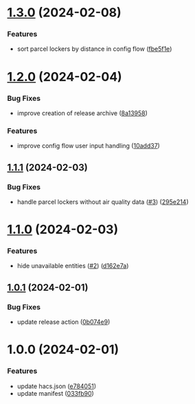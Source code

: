 # [1.3.0](https://github.com/CyberDeer/InPost-Air/compare/v1.2.0...v1.3.0) (2024-02-08)


### Features

* sort parcel lockers by distance in config flow ([fbe5f1e](https://github.com/CyberDeer/InPost-Air/commit/fbe5f1e4864384ba32012141e651d4ece5277654))

# [1.2.0](https://github.com/CyberDeer/InPost-Air/compare/v1.1.1...v1.2.0) (2024-02-04)


### Bug Fixes

* improve creation of release archive ([8a13958](https://github.com/CyberDeer/InPost-Air/commit/8a13958bf17b76a6e9949f9a6187dc8004ace13e))


### Features

* improve config flow user input handling ([10add37](https://github.com/CyberDeer/InPost-Air/commit/10add37690184e9a3d111bfc4d543968b8434d7b))

## [1.1.1](https://github.com/CyberDeer/InPost-Air/compare/v1.1.0...v1.1.1) (2024-02-03)


### Bug Fixes

* handle parcel lockers without air quality data ([#3](https://github.com/CyberDeer/InPost-Air/issues/3)) ([295e214](https://github.com/CyberDeer/InPost-Air/commit/295e214acdcbd7e35b9c585b729a8a8d63765836))

# [1.1.0](https://github.com/CyberDeer/InPost-Air/compare/v1.0.1...v1.1.0) (2024-02-03)


### Features

* hide unavailable entities ([#2](https://github.com/CyberDeer/InPost-Air/issues/2)) ([d162e7a](https://github.com/CyberDeer/InPost-Air/commit/d162e7aec2d6aa88d6e401132dea409bb27626db))

## [1.0.1](https://github.com/CyberDeer/InPost-Air/compare/v1.0.0...v1.0.1) (2024-02-01)


### Bug Fixes

* update release action ([0b074e9](https://github.com/CyberDeer/InPost-Air/commit/0b074e99c00e666de987ec24a7a3432b42f6a512))

# 1.0.0 (2024-02-01)


### Features

* update hacs.json ([e784051](https://github.com/CyberDeer/InPost-Air/commit/e7840515f1ad915fe017f3b98eec6c50a359adae))
* update manifest ([033fb90](https://github.com/CyberDeer/InPost-Air/commit/033fb9075096972f20ca34b572d9171ca0412a22))
